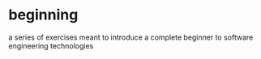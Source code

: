 # beginning
a series of exercises meant to introduce a complete beginner to software engineering technologies
